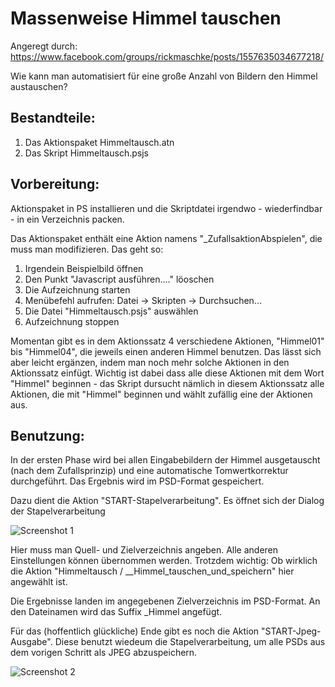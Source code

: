 # Massenweise Himmel tauschen

Angeregt durch: https://www.facebook.com/groups/rickmaschke/posts/1557635034677218/

Wie kann man automatisiert für eine große Anzahl von Bildern den Himmel austauschen?

## Bestandteile:

1. Das Aktionspaket Himmeltausch.atn 
1. Das Skript Himmeltausch.psjs


## Vorbereitung:

Aktionspaket in PS installieren und die Skriptdatei irgendwo - wiederfindbar - in ein Verzeichnis packen.

Das Aktionspaket enthält eine Aktion namens "_ZufallsaktionAbspielen", die muss man modifizieren. Das geht so:

1. Irgendein Beispielbild öffnen
1. Den Punkt "Javascript ausführen...." löoschen
1. Die Aufzeichnung starten
1. Menübefehl aufrufen: Datei -> Skripten -> Durchsuchen...
1. Die Datei "Himmeltausch.psjs" auswählen
1. Aufzeichnung stoppen

Momentan gibt es in dem Aktionssatz 4 verschiedene Aktionen, "Himmel01" bis "Himmel04", die jeweils einen anderen Himmel benutzen. Das lässt sich aber leicht ergänzen, indem man noch mehr solche Aktionen in den Aktionssatz einfügt. Wichtig ist dabei dass alle diese Aktionen mit dem Wort "Himmel" beginnen - das Skript dursucht nämlich in diesem Aktionssatz alle Aktionen, die mit "Himmel" beginnen und wählt zufällig eine der Aktionen aus.


## Benutzung:

In der ersten Phase wird bei allen Eingabebildern der Himmel ausgetauscht (nach dem Zufallsprinzip) und eine automatische Tomwertkorrektur durchgeführt. Das Ergebnis wird im PSD-Format gespeichert.

Dazu dient die Aktion "START-Stapelverarbeitung". Es öffnet sich der Dialog der Stapelverarbeitung

![Screenshot 1](Bildprozessor1.jpg)

Hier muss man Quell- und Zielverzeichnis angeben. Alle anderen Einstellungen können übernommen werden. Trotzdem wichtig: Ob wirklich die Aktion "Himmeltausch / __Himmel_tauschen_und_speichern" hier angewählt ist.

Die Ergebnisse landen im angegebenen Zielverzeichnis im PSD-Format. An den Dateinamen wird das Suffix _Himmel angefügt.


Für das (hoffentlich glückliche) Ende gibt es noch die Aktion "START-Jpeg-Ausgabe". Diese benutzt wiedeum die Stapelverarbeitung, um alle PSDs aus dem vorigen Schritt als JPEG abzuspeichern. 

![Screenshot 2](Bildprozessor2.jpg)

